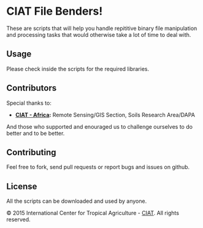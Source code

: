 CIAT File Benders!
====================

These are scripts that will help you handle repititive binary file manipulation and processing tasks that would otherwise take a lot of time to deal with.

## Usage 

Please check inside the scripts for the required libraries.

## Contributors 

Special thanks to:

* **[CIAT - Africa](http://ciat.cgiar.org/):** Remote Sensing/GIS Section, Soils Research Area/DAPA

And those who supported and enouraged us to challenge ourselves to do better and to be better. 

## Contributing 

Feel free to fork, send pull requests or report bugs and issues on github.

## License

All the scripts can be downloaded and used by anyone.

© 2015 International Center for Tropical Agriculture - [CIAT](http://ciat.cgiar.org/). All rights reserved.
